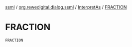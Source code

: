 [ssml](../../index.md) / [org.rewedigital.dialog.ssml](../index.md) / [InterpretAs](index.md) / [FRACTION](./-f-r-a-c-t-i-o-n.md)

# FRACTION

`FRACTION`